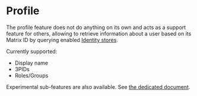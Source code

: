 # Profile
The profile feature does not do anything on its own and acts as a support feature for others, allowing to retrieve
information about a user based on its Matrix ID by querying enabled [Identity stores](../stores/README.md).

Currently supported:
- Display name
- 3PIDs
- Roles/Groups

Experimental sub-features are also available. See [the dedicated document](experimental/profile.md).
